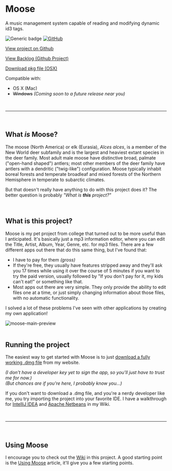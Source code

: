 # Moose
A music management system capable of reading and modifying dynamic id3 tags.

![Generic badge](https://img.shields.io/badge/version-1.3.0-brightgreen.svg)
[![GitHub](https://img.shields.io/github/license/mashape/apistatus.svg)]()

[View project on Github](https://www.github.com/mpfthprblmtq/moose)

[View Backlog (Github Project)](https://github.com/mpfthprblmtq/moose/projects/1)

[Download pkg file (OSX)](https://www.prblmtq.com/projects/moose/download)

Compatible with:
* OS X (Mac)
* ~~Windows~~ *(Coming soon to a future release near you)*

<br/>

---

<br/>

## What *is* Moose?

The moose (North America) or elk (Eurasia), *Alces alces*, is a member of the New World deer subfamily and is the largest and heaviest extant species in the deer family. Most adult male moose have distinctive broad, palmate ("open-hand shaped") antlers; most other members of the deer family have antlers with a dendritic ("twig-like") configuration. Moose typically inhabit boreal forests and temperate broadleaf and mixed forests of the Northern Hemisphere in temperate to subarctic climates.

But that doesn't really have anything to do with this project does it?  The better question is probably *"What is __this__ project?"*

<br/>

## What is this project?

Moose is my pet project from college that turned out to be more useful than I anticipated.  It's basically just a mp3 information editor, where you can edit the Title, Artist, Album, Year, Genre, etc. for mp3 files.  There are a few different apps out there that do this same thing, but I've found that:
* I have to pay for them *(gross)*
* If they're free, they usually have features stripped away and they'll ask you 17 times while using it over the course of 5 minutes if you want to try the paid version, usually followed by "If you don't pay for it, my kids can't eat!" or something like that.
* Most apps out there are very simple.  They only provide the ability to edit files one at a time, or just simply changing information about those files, with no automatic functionality.

I solved a lot of these problems I've seen with other applications by creating my own application!

<img alt="moose-main-preview" src="https://prblmtq.com/projects/moose/images/main-frame-preview.png">

<br/>

<br/>

## Running the project

The easiest way to get started with Moose is to just [download a fully working .dmg file](https://www.prblmtq.com/projects/moose/download) from my website.

*(I don't have a developer key yet to sign the app, so you'll just have to trust me for now.)*  
*(But chances are if you're here, I probably know you...)*

If you don't want to download a .dmg file, and you're a nerdy developer like me, you try importing the project into your favorite IDE.
I have a walkthrough for [IntelliJ IDEA](https://github.com/mpfthprblmtq/moose/wiki/Getting-Started#for-intellij) and [Apache Netbeans](https://github.com/mpfthprblmtq/moose/wiki/Getting-Started#for-netbeans) in my Wiki.

<br/>

---

<br/>

## Using Moose

I encourage you to check out the [Wiki](https://github.com/mpfthprblmtq/moose/wiki/) in this project.  A good starting point is the [Using Moose](https://github.com/mpfthprblmtq/moose/wiki/Using-Moose) article, it'll give you a few starting points.




